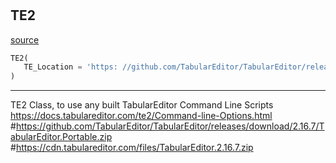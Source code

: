 #


## TE2
[source](https://github.com/Curts0/PyTabular\blob\master\pytabular/pytabular.py\#L391)
```python 
TE2(
   TE_Location = 'https: //github.com/TabularEditor/TabularEditor/releases/download/2.16.7/TabularEditor.Portable.zip'
)
```


---
TE2 Class, to use any built TabularEditor Command Line Scripts
https://docs.tabulareditor.com/te2/Command-line-Options.html
#https://github.com/TabularEditor/TabularEditor/releases/download/2.16.7/TabularEditor.Portable.zip
#https://cdn.tabulareditor.com/files/TabularEditor.2.16.7.zip
